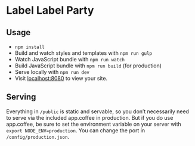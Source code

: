 Label Label Party
====

## Usage

- `npm install`
- Build and watch styles and templates with `npm run gulp`
- Watch JavaScript bundle with `npm run watch`
- Build JavaScript bundle with `npm run build` (for production)
- Serve locally with `npm run dev`
- Visit [localhost:8080](http://localhost:8080) to view your site.


## Serving

Everything in `/public` is static and servable, so you don’t necessarily
need to serve via the included app.coffee in production. But if you do use
app.coffee, be sure to set the environment variable on your server with
`export NODE_ENV=production`. You can change the port in
`/config/production.json`.
